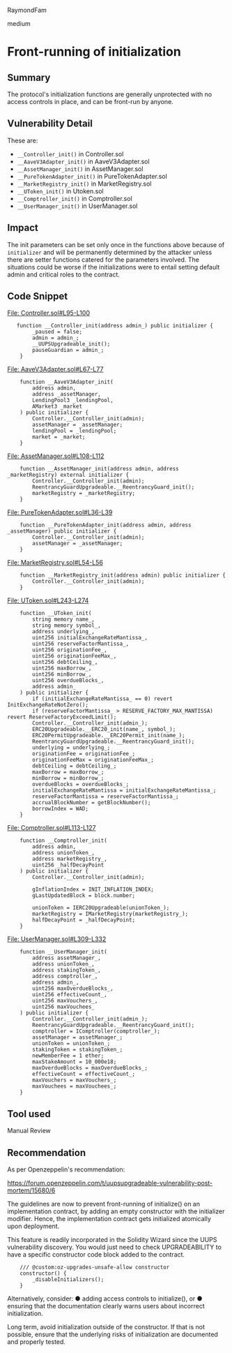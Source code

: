 RaymondFam

medium

# Front-running of initialization

## Summary
The protocol's initialization functions are generally unprotected with no access controls in place, and can be front-run by anyone.

## Vulnerability Detail
These are:
- `__Controller_init()` in Controller.sol
- `__AaveV3Adapter_init()` in AaveV3Adapter.sol
- `__AssetManager_init()` in AssetManager.sol
- `__PureTokenAdapter_init()` in PureTokenAdapter.sol
- `__MarketRegistry_init()` in MarketRegistry.sol
- `__UToken_init()` in Utoken.sol
- `__Comptroller_init()` in Comptroller.sol
- `__UserManager_init()` in UserManager.sol

## Impact
The init parameters can be set only once in the functions above because of `initializer` and will be permanently determined by the attacker unless there are setter functions catered for the parameters involved. The situations could be worse if the initializations were to entail setting default admin and critical roles to the contract.

## Code Snippet
[File: Controller.sol#L95-L100](https://github.com/sherlock-audit/2023-02-union/blob/main/union-v2-contracts/contracts/Controller.sol#L95-L100)

```solidity 
   function __Controller_init(address admin_) public initializer {
        _paused = false;
        admin = admin_;
        __UUPSUpgradeable_init();
        pauseGuardian = admin_;
    }
```
[File: AaveV3Adapter.sol#L67-L77](https://github.com/sherlock-audit/2023-02-union/blob/main/union-v2-contracts/contracts/asset/AaveV3Adapter.sol#L67-L77)

```solidity
    function __AaveV3Adapter_init(
        address admin,
        address _assetManager,
        LendingPool3 _lendingPool,
        AMarket3 _market
    ) public initializer {
        Controller.__Controller_init(admin);
        assetManager = _assetManager;
        lendingPool = _lendingPool;
        market = _market;
    }
```
[File: AssetManager.sol#L108-L112](https://github.com/sherlock-audit/2023-02-union/blob/main/union-v2-contracts/contracts/asset/AssetManager.sol#L108-L112)

```solidity
    function __AssetManager_init(address admin, address _marketRegistry) external initializer {
        Controller.__Controller_init(admin);
        ReentrancyGuardUpgradeable.__ReentrancyGuard_init();
        marketRegistry = _marketRegistry;
    }
```
[File: PureTokenAdapter.sol#L36-L39](https://github.com/sherlock-audit/2023-02-union/blob/main/union-v2-contracts/contracts/asset/PureTokenAdapter.sol#L36-L39)

```solidity
    function __PureTokenAdapter_init(address admin, address _assetManager) public initializer {
        Controller.__Controller_init(admin);
        assetManager = _assetManager;
    }
```
[File: MarketRegistry.sol#L54-L56](https://github.com/sherlock-audit/2023-02-union/blob/main/union-v2-contracts/contracts/market/MarketRegistry.sol#L54-L56)

```solidity
    function __MarketRegistry_init(address admin) public initializer {
        Controller.__Controller_init(admin);
    }
```
[File: UToken.sol#L243-L274](https://github.com/sherlock-audit/2023-02-union/blob/main/union-v2-contracts/contracts/market/UToken.sol#L243-L274)

```solidity
    function __UToken_init(
        string memory name_,
        string memory symbol_,
        address underlying_,
        uint256 initialExchangeRateMantissa_,
        uint256 reserveFactorMantissa_,
        uint256 originationFee_,
        uint256 originationFeeMax_,
        uint256 debtCeiling_,
        uint256 maxBorrow_,
        uint256 minBorrow_,
        uint256 overdueBlocks_,
        address admin_
    ) public initializer {
        if (initialExchangeRateMantissa_ == 0) revert InitExchangeRateNotZero();
        if (reserveFactorMantissa_ > RESERVE_FACTORY_MAX_MANTISSA) revert ReserveFactoryExceedLimit();
        Controller.__Controller_init(admin_);
        ERC20Upgradeable.__ERC20_init(name_, symbol_);
        ERC20PermitUpgradeable.__ERC20Permit_init(name_);
        ReentrancyGuardUpgradeable.__ReentrancyGuard_init();
        underlying = underlying_;
        originationFee = originationFee_;
        originationFeeMax = originationFeeMax_;
        debtCeiling = debtCeiling_;
        maxBorrow = maxBorrow_;
        minBorrow = minBorrow_;
        overdueBlocks = overdueBlocks_;
        initialExchangeRateMantissa = initialExchangeRateMantissa_;
        reserveFactorMantissa = reserveFactorMantissa_;
        accrualBlockNumber = getBlockNumber();
        borrowIndex = WAD;
    }
```
[File: Comptroller.sol#L113-L127](https://github.com/sherlock-audit/2023-02-union/blob/main/union-v2-contracts/contracts/token/Comptroller.sol#L113-L127)

```solidity
    function __Comptroller_init(
        address admin,
        address unionToken_,
        address marketRegistry_,
        uint256 _halfDecayPoint
    ) public initializer {
        Controller.__Controller_init(admin);

        gInflationIndex = INIT_INFLATION_INDEX;
        gLastUpdatedBlock = block.number;

        unionToken = IERC20Upgradeable(unionToken_);
        marketRegistry = IMarketRegistry(marketRegistry_);
        halfDecayPoint = _halfDecayPoint;
    }
```
[File: UserManager.sol#L309-L332](https://github.com/sherlock-audit/2023-02-union/blob/main/union-v2-contracts/contracts/user/UserManager.sol#L309-L332)

```solidity
    function __UserManager_init(
        address assetManager_,
        address unionToken_,
        address stakingToken_,
        address comptroller_,
        address admin_,
        uint256 maxOverdueBlocks_,
        uint256 effectiveCount_,
        uint256 maxVouchers_,
        uint256 maxVouchees_
    ) public initializer {
        Controller.__Controller_init(admin_);
        ReentrancyGuardUpgradeable.__ReentrancyGuard_init();
        comptroller = IComptroller(comptroller_);
        assetManager = assetManager_;
        unionToken = unionToken_;
        stakingToken = stakingToken_;
        newMemberFee = 1 ether;
        maxStakeAmount = 10_000e18;
        maxOverdueBlocks = maxOverdueBlocks_;
        effectiveCount = effectiveCount_;
        maxVouchers = maxVouchers_;
        maxVouchees = maxVouchees_;
    }
```
## Tool used

Manual Review

## Recommendation
As per Openzeppelin's recommendation:

https://forum.openzeppelin.com/t/uupsupgradeable-vulnerability-post-mortem/15680/6

The guidelines are now to prevent front-running of initialize() on an implementation contract, by adding an empty constructor with the initializer modifier. Hence, the implementation contract gets initialized atomically upon deployment.

This feature is readily incorporated in the Solidity Wizard since the UUPS vulnerability discovery. You would just need to check UPGRADEABILITY to have a specific constructor code block added to the contract.

```solidity
    /// @custom:oz-upgrades-unsafe-allow constructor
    constructor() {
        _disableInitializers();
    }
```
Alternatively, consider:
● adding access controls to initialize(), or
● ensuring that the documentation clearly warns users about incorrect initialization.

Long term, avoid initialization outside of the constructor. If that is not possible, ensure that the underlying risks of initialization are documented and properly tested.